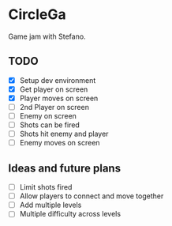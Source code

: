 # CircleGa

Game jam with Stefano.

## TODO

- [x] Setup dev environment
- [x] Get player on screen
- [x] Player moves on screen
- [ ] 2nd Player on screen
- [ ] Enemy on screen
- [ ] Shots can be fired
- [ ] Shots hit enemy and player
- [ ] Enemy moves on screen

## Ideas and future plans

- [ ] Limit shots fired
- [ ] Allow players to connect and move together
- [ ] Add multiple levels
- [ ] Multiple difficulty across levels